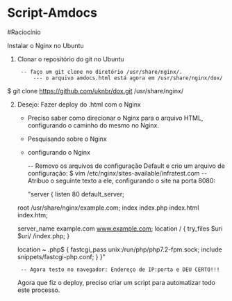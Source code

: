 # Script-Amdocs

#Raciocínio

Instalar o Nginx no Ubuntu

1. Clonar o repositório do git no Ubuntu

		-- faço um git clone no diretório /usr/share/nginx/.
			--- o arquivo amdocs.html está agora em /usr/share/nginx/dox/

 $ git clone https://github.com/uknbr/dox.git /usr/share/nginx/



2. Desejo: Fazer deploy do .html com o Nginx

	- Preciso saber como direcionar o Nginx para o arquivo HTML, configurando o caminho do mesmo no Nginx.

	- Pesquisando sobre o Nginx

	- configurando o Nginx

		-- Removo os arquivos de configuração Default e crio um arquivo de configuração:
			$ vim /etc/nginx/sites-available/infratest.com
		-- Atribuo o seguinte texto a ele, configurando o site na porta 8080:


		"server {
    listen 80 default_server;

    root /usr/share/nginx/example.com;
    index index.php index.html index.htm;

    server_name example.com www.example.com;
    location / {
        try_files $uri $uri/ /index.php;
    }

    location ~ \.php$ {
        fastcgi_pass unix:/run/php/php7.2-fpm.sock;
        include snippets/fastcgi-php.conf;
    }
}"
		


		-- Agora testo no navegador: Endereço de IP:porta e DEU CERTO!!!


	Agora que fiz o deploy, preciso criar um script para automatizar todo este processo.

